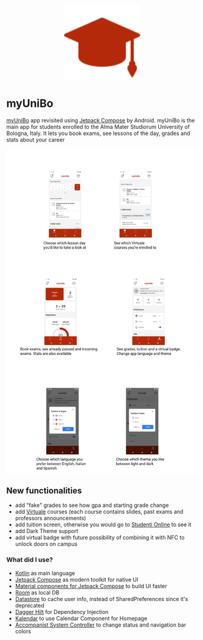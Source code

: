 <div align="center">
    <img src="presentation/readme/grad_hat.svg" alt="myUniBo revisited logo" title="myUniBo revisited logo" height="200" />
</div>

# myUniBo
[myUniBo](https://play.google.com/store/apps/details?id=com.myunibo) app revisited using [Jetpack Compose] by Android.
myUniBo is the main app for students enrolled to the Alma Mater Studiorum University of Bologna, Italy. It lets you book exams, see lessons of the day, grades and stats about your career

![Screenshots 1](presentation/readme/screenshot-1.jpg)
![Screenshots 2](presentation/readme/screenshot-2.jpg)
![Screenshots 3](presentation/readme/screenshot-3.jpg)

## New functionalities
- add "fake" grades to see how gpa and starting grade change
- add [Virtuale](https://virtuale.unibo.it/) courses (each course contains slides, past exams and professors announcements)
- add tuition screen, otherwise you would go to [Studenti Online](https://studenti.unibo.it/sol/welcome.htm) to see it
- add Dark Theme support
- add virtual badge with future possibility of combining it with NFC to unlock doors on campus

### What did I use?
- [Kotlin](https://kotlinlang.org/) as main language
- [Jetpack Compose] as modern toolkit for native UI
- [Material components for Jetpack Compose](https://developer.android.com/reference/kotlin/androidx/compose/material/package-summary#top-level-functions) to build UI faster
- [Room](https://developer.android.com/training/data-storage/room) as local DB
- [Datastore](https://developer.android.com/topic/libraries/architecture/datastore?gclid=CjwKCAjwkYGVBhArEiwA4sZLuMMCRUnWZzzy-AwDePYTUTn3gO6-rrT8jGo7D-H2vztegIJ-zEsb8hoCtI8QAvD_BwE&gclsrc=aw.ds) to cache user info, instead of SharedPreferences since it's deprecated
- [Dagger Hilt](https://developer.android.com/training/dependency-injection/hilt-android) for Dependency Injection
- [Kalendar](https://github.com/hi-manshu/Kalendar) to use Calendar Component for Homepage
- [Accompanist System Controller](https://google.github.io/accompanist/systemuicontroller/) to change status and navigation bar colors

<!-- Links -->
[Jetpack Compose]: https://developer.android.com/jetpack/compose
